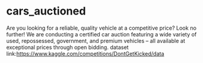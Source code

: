# cars_auctioned
Are you looking for a reliable, quality vehicle at a competitive price? Look no further! We are conducting a certified car auction featuring a wide variety of used, repossessed, government, and premium vehicles – all available at exceptional prices through open bidding.
dataset link:https://www.kaggle.com/competitions/DontGetKicked/data
